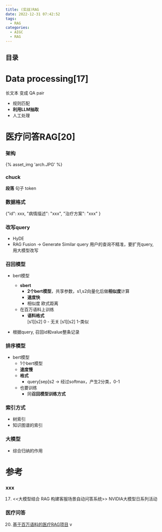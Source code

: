 ```yaml
---
title: (实战)RAG 
date: 2022-12-31 07:42:52
tags:
  - RAG
categories: 
  - AIGC
  - RAG  
---
```


<p></p>
<!-- more -->

## 目录
<!-- toc -->


# Data processing[17]
长文本   变成   QA pair
+ 规则匹配
+ **利用LLM抽取**
+ 人工处理

# 医疗问答RAG[20]
### 架构
{% asset_img 'arch.JPG' %}

### chuck
**段落**
句子
token

### 数据格式
{"id": xxx, "病情描述": "xxx",  "治疗方案": "xxx" }

### 改写query
+ HyDE
+ RAG Fusion -> Generate Similar query
  用户的查询不精准，要扩充query, 用大模型改写

### 召回模型
+ bert模型
  - **sbert**
    - **2个bert模型**，共享参数，s1,s2向量化后做**相似度**计算
    - **速度快**
    - 相似度
      欧式距离
  - 在百万语料上训练
    - **语料格式**   
      [s1][s2] 0 - 无关
      [s1][s2] 1-类似

+ 根据query, 召回id和value整条记录

### 排序模型 
+ bert模型
  - 1个bert模型
  - **速度慢**
  - **格式**
    - query[sep]s2  -> 经过softmax，产生2分类，0-1
  - 也要训练
    - 同**召回模型训练方式**

### 索引方式
+ 树索引
+ 知识图谱的索引

### 大模型
+ 综合归纳的作用

# 参考
### xxx
17. <<大模型结合 RAG 构建客服场景自动问答系统>>  NVIDIA大模型日系列活动  


### 医疗问答
20. [基于百万语料的医疗RAG项目](https://www.bilibili.com/video/BV1fW421P7u6?p=5) v
